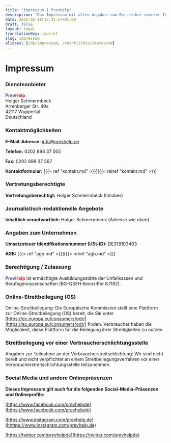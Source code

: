 ```yaml
---
title: "Impressum | PrevHelp"
description: "Das Impressum mit allen Angaben zum Beitreiber unserer Internetpräsenz."
date: 2022-02-19T17:41:57+01:00
draft: false
layout: legal
translationKey: imprint
slug: impressum
aliases: [/de/impressum, /rechtliches/impressum]
---
```


<div class="text-lg max-w-prose mx-auto">
    <h1>
        <span class="mt-2 block text-3xl text-center leading-8 font-extrabold tracking-tight text-gray-900 sm:text-4xl">Impressum</span>
    </h1>
</div>

### Diensteanbieter

<span style="color: #3059a3; font-weight: bold;">Prev</span><span style="color: #e62a2d; font-weight: bold;">Help</span>    
Holger Schmermbeck  
Arrenberger Str. 49a  
42117 Wuppertal  
Deutschland

### Kontaktmöglichkeiten

**E-Mail-Adresse:** [info@prevhelp.de](mailto:info@prevhelp.de)

**Telefon:** 0202 898 37 565

**Fax:** 0202 898 37 567

**Kontaktformular:** [{{< ref "kontakt.md" >}}]({{< relref "kontakt.md" >}})

### Vertretungsberechtigte

**Vertretungsberechtigt:** Holger Schmermbeck (Inhaber)

### Journalistisch-redaktionelle Angebote

**Inhaltlich verantwortlich:** Holger Schmermbeck (Adresse wie oben)

### Angaben zum Unternehmen

**Umsatzsteuer Identifikationsnummer (USt-ID):** DE318103403

**AGB:** [{{< ref "agb.md" >}}]({{< relref "agb.md" >}})

### Berechtigung / Zulassung

<span style="color: #3059a3; font-weight: bold;">Prev</span><span style="color: #e62a2d; font-weight: bold;">Help</span> ist ermächtigte Ausbildungsstätte der Unfallkassen und Berufsgenossenschaften (BG-QSEH Kennziffer 8.1182).

### Online-Streitbeilegung (OS)

Online-Streitbeilegung: Die Europäische Kommission stellt eine Plattform zur Online-Streitbeilegung (OS) bereit, die Sie unter [https://ec.europa.eu/consumers/odr/](https://ec.europa.eu/consumers/odr/) finden. Verbraucher haben die Möglichkeit, diese Plattform für die Beilegung ihrer Streitigkeiten zu nutzen.

### Streitbeilegung vor einer Verbraucherschlichtungsstelle

Angaben zur Teilnahme an der Verbraucherstreitschlichtung: Wir sind nicht bereit und nicht verpflichtet an einem Streitbeilegungsverfahren vor einer Verbraucherstreitschlichtungsstelle teilzunehmen.


### Social Media und andere Onlinepräsenzen

**Dieses Impressum gilt auch für die folgenden Social-Media-Präsenzen und Onlineprofile:**

[https://www.facebook.com/prevhelpde](https://www.facebook.com/prevhelpde)

[https://www.instagram.com/prevhelp.de](hhttps://www.instagram.com/prevhelp.de)

[https://twitter.com/prevhelpde](https://twitter.com/prevhelpde)
